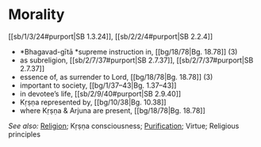 # Morality

[[sb/1/3/24#purport|SB 1.3.24]], [[sb/2/2/4#purport|SB 2.2.4]]

* *Bhagavad-gītā *supreme instruction in, [[bg/18/78|Bg. 18.78]] (3)
* as subreligion, [[sb/2/7/37#purport|SB 2.7.37]], [[sb/2/7/37#purport|SB 2.7.37]]
* essence of, as surrender to Lord, [[bg/18/78|Bg. 18.78]] (3)
* important to society, [[bg/1/37–43|Bg. 1.37–43]]
* in devotee’s life, [[sb/2/9/40#purport|SB 2.9.40]]
* Kṛṣṇa represented by, [[bg/10/38|Bg. 10.38]]
* where Kṛṣṇa & Arjuna are present, [[bg/18/78|Bg. 18.78]]

*See also:* [Religion](entries/religions.md); Kṛṣṇa consciousness; [Purification](entries/purification.md); Virtue; Religious principles
